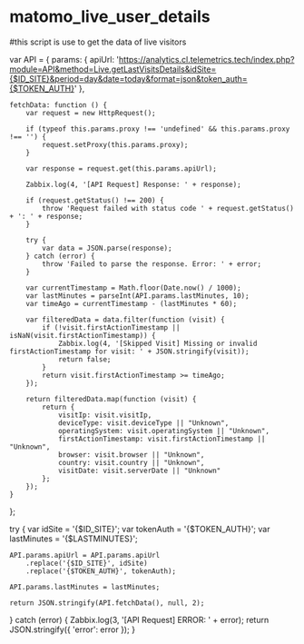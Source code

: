 # matomo_live_user_details
#this script is use to get the data of live visitors  


var API = {
    params: {
        apiUrl: 'https://analytics.cl.telemetrics.tech/index.php?module=API&method=Live.getLastVisitsDetails&idSite={$ID_SITE}&period=day&date=today&format=json&token_auth={$TOKEN_AUTH}'
    },

    fetchData: function () {
        var request = new HttpRequest();

        if (typeof this.params.proxy !== 'undefined' && this.params.proxy !== '') {
            request.setProxy(this.params.proxy);
        }

        var response = request.get(this.params.apiUrl);

        Zabbix.log(4, '[API Request] Response: ' + response);

        if (request.getStatus() !== 200) {
            throw 'Request failed with status code ' + request.getStatus() + ': ' + response;
        }

        try {
            var data = JSON.parse(response);
        } catch (error) {
            throw 'Failed to parse the response. Error: ' + error;
        }

        var currentTimestamp = Math.floor(Date.now() / 1000);
        var lastMinutes = parseInt(API.params.lastMinutes, 10);
        var timeAgo = currentTimestamp - (lastMinutes * 60);

        var filteredData = data.filter(function (visit) {
            if (!visit.firstActionTimestamp || isNaN(visit.firstActionTimestamp)) {
                Zabbix.log(4, '[Skipped Visit] Missing or invalid firstActionTimestamp for visit: ' + JSON.stringify(visit));
                return false;
            }
            return visit.firstActionTimestamp >= timeAgo;
        });

        return filteredData.map(function (visit) {
            return {
                visitIp: visit.visitIp,
                deviceType: visit.deviceType || "Unknown",
                operatingSystem: visit.operatingSystem || "Unknown",
                firstActionTimestamp: visit.firstActionTimestamp || "Unknown",
                browser: visit.browser || "Unknown",
                country: visit.country || "Unknown",
                visitDate: visit.serverDate || "Unknown"
            };
        });
    }
};

try {
    var idSite = '{$ID_SITE}';
    var tokenAuth = '{$TOKEN_AUTH}';
    var lastMinutes = '{$LASTMINUTES}';

    API.params.apiUrl = API.params.apiUrl
        .replace('{$ID_SITE}', idSite)
        .replace('{$TOKEN_AUTH}', tokenAuth);

    API.params.lastMinutes = lastMinutes;

    return JSON.stringify(API.fetchData(), null, 2);
} catch (error) {
    Zabbix.log(3, '[API Request] ERROR: ' + error);
    return JSON.stringify({ 'error': error });
}
